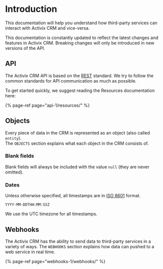 # Introduction

This documentation will help you understand how third-party services can interact with Activix CRM and vice-versa.

This documentation is constantly updated to reflect the latest changes and features in Activix CRM. Breaking changes will only be introduced in new versions of the API.

## API

The Activix CRM API is based on the [REST](https://en.wikipedia.org/wiki/Representational_state_transfer) standard. We try to follow the common standards for API communication as much as possible.

To get started quickly, we suggest reading the Resources documentation here:

{% page-ref page="api-1/resources/" %}

## Objects

Every piece of data in the CRM is represented as an object \(also called `entity`\).  
The `OBJECTS` section explains what each object in the CRM consists of.

### Blank fields

Blank fields will always be included with the value `null` \(they are never omitted\).

### Dates

Unless otherwise specified, all timestamps are in [ISO 8601](https://en.wikipedia.org/wiki/ISO_8601) format.

```text
YYYY-MM-DDTHH:MM:SSZ
```

We use the UTC timezone for all timestamps.

## Webhooks

The Activix CRM has the ability to send data to third-party services in a variety of ways. The `WEBHOOKS` section explains how data can pushed to a web service in real time.

{% page-ref page="webhooks-1/webhooks/" %}



